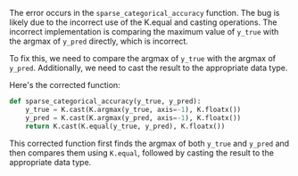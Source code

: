 The error occurs in the `sparse_categorical_accuracy` function. The bug is likely due to the incorrect use of the K.equal and casting operations. The incorrect implementation is comparing the maximum value of `y_true` with the argmax of `y_pred` directly, which is incorrect.

To fix this, we need to compare the argmax of `y_true` with the argmax of `y_pred`. Additionally, we need to cast the result to the appropriate data type.

Here's the corrected function:

```python
def sparse_categorical_accuracy(y_true, y_pred):
    y_true = K.cast(K.argmax(y_true, axis=-1), K.floatx())
    y_pred = K.cast(K.argmax(y_pred, axis=-1), K.floatx())
    return K.cast(K.equal(y_true, y_pred), K.floatx())
```

This corrected function first finds the argmax of both `y_true` and `y_pred` and then compares them using `K.equal`, followed by casting the result to the appropriate data type.